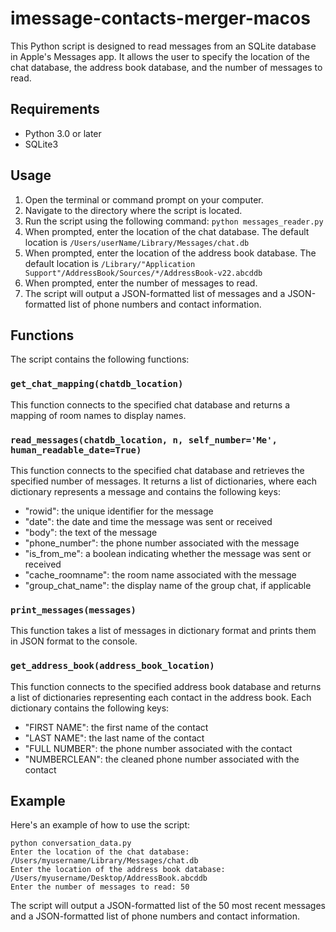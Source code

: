 # imessage-contacts-merger-macos

This Python script is designed to read messages from an SQLite database in Apple's Messages app. It allows the user to specify the location of the chat database, the address book database, and the number of messages to read.

## Requirements

- Python 3.0 or later
- SQLite3

## Usage
1. Open the terminal or command prompt on your computer.
2. Navigate to the directory where the script is located.
3. Run the script using the following command: `python messages_reader.py`
4. When prompted, enter the location of the chat database. The default location is `/Users/userName/Library/Messages/chat.db`
5. When prompted, enter the location of the address book database. The default location is `/Library/"Application Support"/AddressBook/Sources/*/AddressBook-v22.abcddb`
6. When prompted, enter the number of messages to read.
7. The script will output a JSON-formatted list of messages and a JSON-formatted list of phone numbers and contact information.


## Functions

The script contains the following functions:

### `get_chat_mapping(chatdb_location)`
This function connects to the specified chat database and returns a mapping of room names to display names.

### `read_messages(chatdb_location, n, self_number='Me', human_readable_date=True)`

This function connects to the specified chat database and retrieves the specified number of messages. It returns a list of dictionaries, where each dictionary represents a message and contains the following keys:

- "rowid": the unique identifier for the message
- "date": the date and time the message was sent or received
- "body": the text of the message
- "phone_number": the phone number associated with the message
- "is_from_me": a boolean indicating whether the message was sent or received
- "cache_roomname": the room name associated with the message
- "group_chat_name": the display name of the group chat, if applicable

### `print_messages(messages)`

This function takes a list of messages in dictionary format and prints them in JSON format to the console.

### `get_address_book(address_book_location)`
This function connects to the specified address book database and returns a list of dictionaries representing each contact in the address book. Each dictionary contains the following keys:

- "FIRST NAME": the first name of the contact
- "LAST NAME": the last name of the contact
- "FULL NUMBER": the phone number associated with the contact
- "NUMBERCLEAN": the cleaned phone number associated with the contact

## Example
Here's an example of how to use the script:

```
python conversation_data.py
Enter the location of the chat database: /Users/myusername/Library/Messages/chat.db
Enter the location of the address book database: /Users/myusername/Desktop/AddressBook.abcddb
Enter the number of messages to read: 50
```

The script will output a JSON-formatted list of the 50 most recent messages and a JSON-formatted list of phone numbers and contact information.















